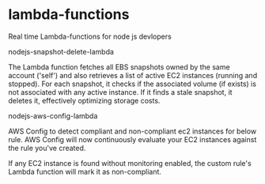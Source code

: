 # lambda-functions
Real time Lambda-functions for node js devlopers

nodejs-snapshot-delete-lambda


The Lambda function fetches all EBS snapshots owned by the same account ('self') and also retrieves a list of active EC2 instances (running and stopped). For each snapshot, it checks if the associated volume (if exists) is not associated with any active instance. If it finds a stale snapshot, it deletes it, effectively optimizing storage costs.


nodejs-aws-config-lambda

AWS Config to detect compliant and non-compliant ec2 instances for below rule.
AWS Config will now continuously evaluate your EC2 instances against the rule you've created.

If any EC2 instance is found without monitoring enabled, the custom rule's Lambda function will mark it as non-compliant.